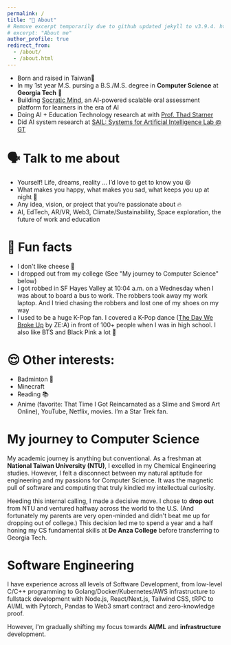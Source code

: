 ```yaml
---
permalink: /
title: "👋 About"
# Remove excerpt temporarily due to github updated jekyll to v3.9.4. https://github.com/academicpages/academicpages.github.io/issues/1878
# excerpt: "About me"
author_profile: true
redirect_from: 
  - /about/
  - /about.html
---
```


- Born and raised in Taiwan🧋
- In my 1st year M.S. pursing a B.S./M.S. degree in **Computer Science** at **Georgia Tech** 🐝
- Building [Socratic Mind](https://www.socratic-mind.com/), an AI-powered scalable oral assessment platform for learners in the era of AI
- Doing AI + Education Technology research at with [Prof. Thad Starner](https://www.cc.gatech.edu/home/thad/)
- Did AI system research at [SAIL: Systems for Artificial Intelligence Lab @ GT](https://faculty.cc.gatech.edu/~atumanov/index.html#researchgroup)

🗣 Talk to me about
======
- Yourself! Life, dreams, reality … I’d love to get to know you 😃
- What makes you happy, what makes you sad, what keeps you up at night 🌙
- Any idea, vision, or project that you’re passionate about 🔥
- AI, EdTech, AR/VR, Web3, Climate/Sustainability, Space exploration, the future of work and education

🎉 Fun facts
======
- I don't like cheese 🧀
- I dropped out from my college (See "My journey to Computer Science" below)
- I got robbed in SF Hayes Valley at 10:04 a.m. on a Wednesday when I was about to board a bus to work. The robbers took away my work laptop. And I tried chasing the robbers and lost one of my shoes on my way 
- I used to be a huge K-Pop fan. I covered a K-Pop dance ([The Day We Broke Up](https://www.youtube.com/watch?v=1M1beIdYUl0&ab_channel=ZEA2011) by ZE:A) in front of 100+ people when I was in high school. I also like BTS and Black Pink a lot 🕺

😌 Other interests:
======
- Badminton 🏸 
- Minecraft 
- Reading 📚
- Anime (favorite: That Time I Got Reincarnated as a Slime and Sword Art Online), YouTube, Netflix, movies. I’m a Star Trek fan.

My journey to Computer Science
======
My academic journey is anything but conventional. As a freshman at **National Taiwan University (NTU)**, I excelled in my Chemical Engineering studies. However, I felt a disconnect between my natural aptitude for engineering and my passions for Computer Science. It was the magnetic pull of software and computing that truly kindled my intellectual curiosity.

Heeding this internal calling, I made a decisive move. I chose to **drop out** from NTU and ventured halfway across the world to the U.S. (And fortunately my parents are very open-minded and didn't beat me up for dropping out of college.) This decision led me to spend a year and a half honing my CS fundamental skills at **De Anza College** before transferring to Georgia Tech. 


Software Engineering
=====
I have experience across all levels of Software Development, from low-level C/C++ programming to Golang/Docker/Kubernetes/AWS infrastructure to fullstack development with Node.js, React/Next.js, Tailwind CSS, tRPC to AI/ML with Pytorch, Pandas to Web3 smart contract and zero-knowledge proof. 

However, I'm gradually shifting my focus towards **AI/ML** and **infrastructure** development.